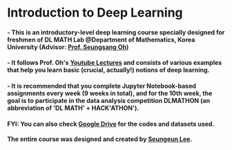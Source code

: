 # Introduction to Deep Learning

#### - This is an introductory-level deep learning course specially designed for freshmen of DL MATH Lab @Department of Mathematics, Korea University (Advisor: [Prof. Seungsang Oh](https://sites.google.com/view/seungsangoh/home))
#### - It follows Prof. Oh's [Youtube Lectures](https://www.youtube.com/watch?v=dkm0RrmnH4s&list=PLvbUC2Zh5oJvByu9KL82bswYT2IKf0K1M&pp=iAQB) and consists of various examples that help you learn basic (crucial, actually!) notions of deep learning.
#### - It is recommended that you complete Jupyter Notebook-based assignments every week (9 weeks in total), and for the 10th week, the goal is to participate in the data analysis competition DLMATHON (an abbreviation of 'DL MATH' + HACK'ATHON').
#### FYI: You can also check [Google Drive](https://drive.google.com/drive/folders/1jH4BGz-er0yOvqFuCIE6l3c3Yp46VHf3?usp=drive_link) for the codes and datasets used.
**The entire course was designed and created by [Seungeun Lee](https://github.com/duneag2).**
